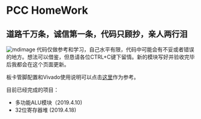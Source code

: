 # PCC HomeWork
## 道路千万条，诚信第一条，代码只顾抄，亲人两行泪
![mdimage](https://raw.githubusercontent.com/syk2018/image/master/IMG_2695.JPG)
代码仅做参考和学习，自己水平有限，代码中可能会有不妥或者错误的地方。想法可以借鉴，但恳请各位CTRL+C键下留情。新的模块写好并验收完毕后我都会在这个页面更新。

板卡管脚配置和Vivado使用说明可以点击[这里](https://github.com/liolok/HDU_CO_Guide)作为参考。

目前已经完成的项目：
+ 多功能ALU模块（2019.4.10)
+ 32位寄存器堆 (2019.4.18)
